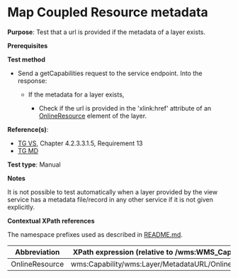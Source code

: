 # Map Coupled Resource metadata

**Purpose**: Test that a url is provided if the metadata of a layer exists.

**Prerequisites**

**Test method**

* Send a getCapabilities request to the service endpoint. Into the response:
  
  * If the metadata for a layer exists,

    * Check if the url is provided in the 'xlink:href' attribute of an [OnlineResource](#onlineResource) element of the layer.

**Reference(s)**:
* [TG VS](./README.md#ref_TG_VS), Chapter 4.2.3.3.1.5, Requirement 13
* [TG MD](./README.md#ref_TG_MD)

**Test type**: Manual

**Notes**

It is not possible to test automatically when a layer provided by the view service has a metadata file/record in any other service if it is not given explicitly.

**Contextual XPath references**

The namespace prefixes used as described in [README.md](./README.md#namespaces).

Abbreviation                                               |  XPath expression (relative to /wms:WMS_Capabilities)
---------------------------------------------------------- | -------------------------------------------------------------------------
OnlineResource <a name="onlineResource"></a>  |  wms:Capability/wms:Layer/MetadataURL/OnlineResource
